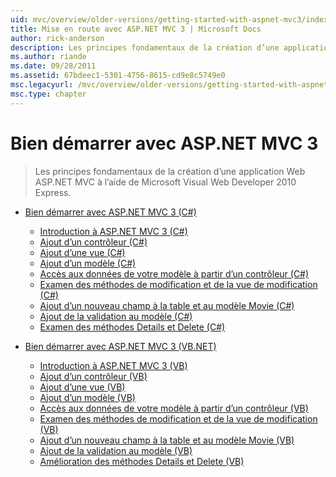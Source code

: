 ```yaml
---
uid: mvc/overview/older-versions/getting-started-with-aspnet-mvc3/index
title: Mise en route avec ASP.NET MVC 3 | Microsoft Docs
author: rick-anderson
description: Les principes fondamentaux de la création d’une application Web ASP.NET MVC à l’aide de Microsoft Visual Web Developer 2010 Express.
ms.author: riande
ms.date: 09/28/2011
ms.assetid: 67bdeec1-5301-4756-8615-cd9e8c5749e0
msc.legacyurl: /mvc/overview/older-versions/getting-started-with-aspnet-mvc3
msc.type: chapter
---
```

<a name="getting-started-with-aspnet-mvc3"></a>Bien démarrer avec ASP.NET MVC 3
====================
> Les principes fondamentaux de la création d’une application Web ASP.NET MVC à l’aide de Microsoft Visual Web Developer 2010 Express.


- [Bien démarrer avec ASP.NET MVC 3 (C#)](cs/index.md)

    - [Introduction à ASP.NET MVC 3 (C#)](cs/intro-to-aspnet-mvc-3.md)
    - [Ajout d’un contrôleur (C#)](cs/adding-a-controller.md)
    - [Ajout d’une vue (C#)](cs/adding-a-view.md)
    - [Ajout d’un modèle (C#)](cs/adding-a-model.md)
    - [Accès aux données de votre modèle à partir d’un contrôleur (C#)](cs/accessing-your-models-data-from-a-controller.md)
    - [Examen des méthodes de modification et de la vue de modification (C#)](cs/examining-the-edit-methods-and-edit-view.md)
    - [Ajout d’un nouveau champ à la table et au modèle Movie (C#)](cs/adding-a-new-field.md)
    - [Ajout de la validation au modèle (C#)](cs/adding-validation-to-the-model.md)
    - [Examen des méthodes Details et Delete (C#)](cs/improving-the-details-and-delete-methods.md)
- [Bien démarrer avec ASP.NET MVC 3 (VB.NET)](vb/index.md)

    - [Introduction à ASP.NET MVC 3 (VB)](vb/intro-to-aspnet-mvc-3.md)
    - [Ajout d’un contrôleur (VB)](vb/adding-a-controller.md)
    - [Ajout d’une vue (VB)](vb/adding-a-view.md)
    - [Ajout d’un modèle (VB)](vb/adding-a-model.md)
    - [Accès aux données de votre modèle à partir d’un contrôleur (VB)](vb/accessing-your-models-data-from-a-controller.md)
    - [Examen des méthodes de modification et de la vue de modification (VB)](vb/examining-the-edit-methods-and-edit-view.md)
    - [Ajout d’un nouveau champ à la table et au modèle Movie (VB)](vb/adding-a-new-field.md)
    - [Ajout de la validation au modèle (VB)](vb/adding-validation-to-the-model.md)
    - [Amélioration des méthodes Details et Delete (VB)](vb/improving-the-details-and-delete-methods.md)
